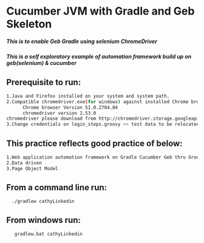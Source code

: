 # Cucumber JVM with Gradle and Geb Skeleton

##### This is to enable Geb Gradle using selenium ChromeDriver
##### This is a self exploratory example of automation framework build up on geb(selenium) & cucumber

## Prerequisite to run:
```bash
1.Java and Firefox installed on your system and system path.
2.Compatible chromedriver.exe(for windows) against installed Chrome browser version, in my case
      Chrome browser Version 51.0.2704.84
      chromedriver version 2.53.0
chromedriver please download from http://chromedriver.storage.googleapis.com/index.html
3.Change credentials on login_steps.groovy >> test data to be relocated to login.groovy under src/test/resources/fixture
```

## This practice reflects good practice of below:
```bash
1.Web application automation framework on Gradle Cucumber Geb thru Groovy on Chrome & Firefox browsers
2.Data driven
3.Page Object Model
```

## From a command line run:
```
  ./gradlew cathyLinkedin
```
## From windows run:
```
   gradlew.bat cathyLinkedin
```
